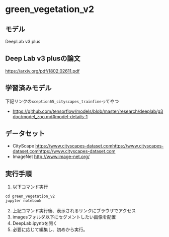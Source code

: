 # green_vegetation_v2

## モデル
DeepLab v3 plus

## Deep Lab v3 plusの論文
https://arxiv.org/pdf/1802.02611.pdf

## 学習済みモデル
下記リンクの`xception65_cityscapes_trainfine`ってやつ
* https://github.com/tensorflow/models/blob/master/research/deeplab/g3doc/model_zoo.md#model-details-1

## データセット
* CityScape
https://www.cityscapes-dataset.comhttps://www.cityscapes-dataset.comhttps://www.cityscapes-dataset.com
* ImageNet
http://www.image-net.org/

## 実行手順

1. 以下コマンド実行
```
cd green_vegetation_v2
jupyter notebook
```
2. 上記コマンド実行後、表示されるリンクにブラウザでアクセス
3. imagesフォルダ以下にセグメントしたい画像を配置
4. DeepLab.ipynbを開く
5. 必要に応じて編集し、初めから実行。

